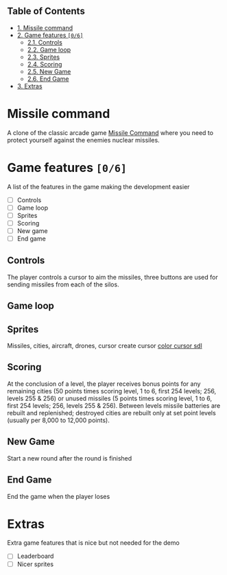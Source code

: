 <div id="table-of-contents">
<h2>Table of Contents</h2>
<div id="text-table-of-contents">
<ul>
<li><a href="#orgheadline1">1. Missile command</a></li>
<li><a href="#orgheadline8">2. Game features <code>[0/6]</code></a>
<ul>
<li><a href="#orgheadline2">2.1. Controls</a></li>
<li><a href="#orgheadline3">2.2. Game loop</a></li>
<li><a href="#orgheadline4">2.3. Sprites</a></li>
<li><a href="#orgheadline5">2.4. Scoring</a></li>
<li><a href="#orgheadline6">2.5. New Game</a></li>
<li><a href="#orgheadline7">2.6. End Game</a></li>
</ul>
</li>
<li><a href="#orgheadline9">3. Extras</a></li>
</ul>
</div>
</div>

# Missile command<a id="orgheadline1"></a>

A clone of the classic arcade game [Missile Command](https://en.wikipedia.org/wiki/Missile_Command) where you need to protect yourself against the enemies nuclear missiles.

# Game features <code>[0/6]</code><a id="orgheadline8"></a>

A list of the features in the game making the development easier

-   [ ] Controls
-   [ ] Game loop
-   [ ] Sprites
-   [ ] Scoring
-   [ ] New game
-   [ ] End game

## Controls<a id="orgheadline2"></a>

The player controls a cursor to aim the missiles, three buttons are used for sending missiles from each of the silos.

## Game loop<a id="orgheadline3"></a>

## Sprites<a id="orgheadline4"></a>

Missiles, cities, aircraft, drones, cursor
create cursor [color cursor sdl](https://wiki.libsdl.org/SDL_CreateColorCursor)

## Scoring<a id="orgheadline5"></a>

At the conclusion of a level, the player receives bonus points for any remaining cities (50 points times scoring level, 1 to 6, first 254 levels; 256, levels 255 & 256) or unused missiles (5 points times scoring level, 1 to 6, first 254 levels; 256, levels 255 & 256). Between levels missile batteries are rebuilt and replenished; destroyed cities are rebuilt only at set point levels (usually per 8,000 to 12,000 points). 

## New Game<a id="orgheadline6"></a>

Start a new round after the round is finished

## End Game<a id="orgheadline7"></a>

End the game when the player loses

# Extras<a id="orgheadline9"></a>

Extra game features that is nice but not needed for the demo

-   [ ] Leaderboard
-   [ ] Nicer sprites